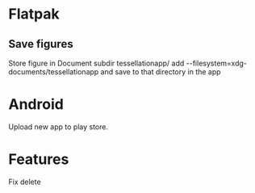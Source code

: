 # Flatpak

## Save figures
Store figure in Document subdir tessellationapp/
add --filesystem=xdg-documents/tessellationapp  and save to that directory in the app


# Android

Upload new app to play store.

# Features

Fix delete


